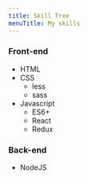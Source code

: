 ```yaml
---
title: Skill Tree
menuTitle: My skills
---
```



### Front-end
* HTML
* CSS
    - less
    - sass
* Javascript
    - ES6+
    - React
    - Redux

### Back-end
* NodeJS
